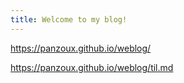 ```yaml
---
title: Welcome to my blog!
---
```


<https://panzoux.github.io/weblog/>

<https://panzoux.github.io/weblog/til.md>
